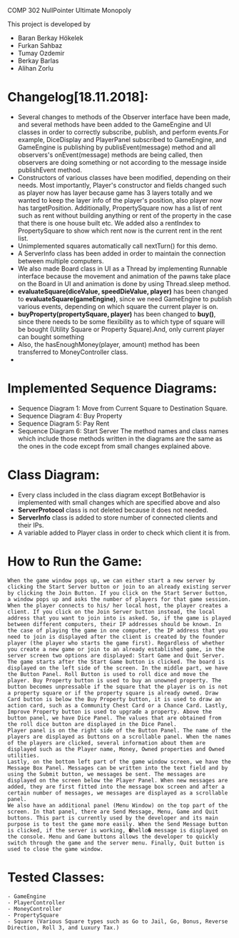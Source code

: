 COMP 302 NullPointer Ultimate Monopoly

This project is developed by 
 * Baran Berkay Hökelek
 * Furkan Sahbaz
 * Tumay Ozdemir
 * Berkay Barlas 
 * Alihan Zorlu
 
 # Changelog[18.11.2018]:
 - Several changes to methods of the Observer interface have been made, and several methods have been added to the GameEngine and UI classes in order to correctly subscribe, publish, and perform events.For example, DiceDisplay and PlayerPanel subscribed to GameEngine, and GameEngine is publishing by publisEvent(message) method and all observers's onEvent(message) methods are being called, then observers are doing something or not according to the message inside publishEvent method.
 - Constructors of various classes have been modified, depending on their needs. Most importantly, Player's constructor and fields changed such as player now has layer because game has 3 layers totally and we wanted to keep the layer info of the player's position, also player now has targetPosition.
Additionally, PropertySquare now has a list of rent such as rent without building anything or rent of the property in the case that there is one house built etc.
We added also a rentIndex to PropertySquare to show which rent now is the current rent in the rent list. 
 - Unimplemented squares automatically call nextTurn() for this demo.
 - A ServerInfo class has been added in order to maintain the connection between multiple computers.
 - We also made Board class in UI as a Thread by implementing Runnable interface because the movement and animation of the pawns take place on the Board in UI and animation is done by using Thread.sleep method.
 - **evaluateSquare(diceValue, speedDieValue, player)** has been changed to **evaluateSquare(gameEngine)**, since we need GameEngine to publish various events,    depending on which square the current player is on.
 - **buyProperty(propertySquare, player)** has been changed to **buy()**, since there needs to be some flexibility as to which type of square will be bought (Utility Square or Property Square).And, only current player can bought something 
 - Also, the hasEnoughMoney(player, amount) method has been transferred to MoneyController class. 
 -  
 # Implemented Sequence Diagrams:
 - Sequence Diagram 1: Move from Current Square to Destination Square.
 - Sequence Diagram 4: Buy Property
 - Sequence Diagram 5: Pay Rent
 - Sequence Diagram 6: Start Server
 The method names and class names which include those methods written in the diagrams are the same as the ones in the code except from small changes explained above.
 
 # Class Diagram:
 - Every class included in the class diagram except BotBehavior is implemented with small changes which are specified above and also 
 - **ServerProtocol** class is not deleted because it does not needed.
 - **ServerInfo** class is added to store number of connected clients and their IPs.
 - A variable added to Player class in order to check which client it is from.

 # How to Run the Game:
	When the game window pops up, we can either start a new server by clicking the Start Server button or join to an already existing server by clicking the Join Button. If you click on the Start Server button, a window pops up and asks the number of players for that game session. When the player connects to his/ her local host, the player creates a client. If you click on the Join Server button instead, the local address that you want to join into is asked. So, if the game is played between different computers, their IP addresses should be known. In the case of playing the game in one computer, the IP address that you need to join is displayed after the client is created by the founder player (the player who starts the game first). Regardless of whether you create a new game or join to an already established game, in the server screen two options are displayed: Start Game and Quit Server. 
	The game starts after the Start Game button is clicked. The board is displayed on the left side of the screen. In the middle part, we have the Button Panel. Roll Button is used to roll dice and move the player. Buy Property button is used to buy an unowned property. The button becomes unpressable if the square that the player is on is not a property square or if the property square is already owned. Draw Card button is below the Buy Property button, it is used to draw an action card, such as a Community Chest Card or a Chance Card. Lastly, Improve Property button is used to upgrade a property. Above the button panel, we have Dice Panel. The values that are obtained from the roll dice button are displayed in the Dice Panel.
	Player panel is on the right side of the Button Panel. The name of the players are displayed as buttons on a scrollable panel. When the names of the players are clicked, several information about them are displayed such as the Player name, Money, Owned properties and Owned utilities. 
	Lastly, on the bottom left part of the game window screen, we have the Message Box Panel. Messages can be written into the text field and by using the Submit button, we messages be sent. The messages are displayed on the screen below the Player Panel. When new messages are added, they are first fitted into the message box screen and after a certain number of messages, we messages are displayed as a scrollable panel.
	We also have an additional panel (Menu Window) on the top part of the screen. In that panel, there are Send Message, Menu, Game and Quit buttons. This part is currently used by the developer and its main purpose is to test the game more easily. When the Send Message button is clicked, if the server is working, �hello� message is displayed on the console. Menu and Game buttons allows the developer to quickly switch through the game and the server menu. Finally, Quit button is used to close the game window. 
	
# Tested Classes:
    - GameEngine
    - PlayerController	
    - MoneyController
    - PropertySquare
    - Square (Various Square types such as Go to Jail, Go, Bonus, Reverse Direction, Roll 3, and Luxury Tax.)